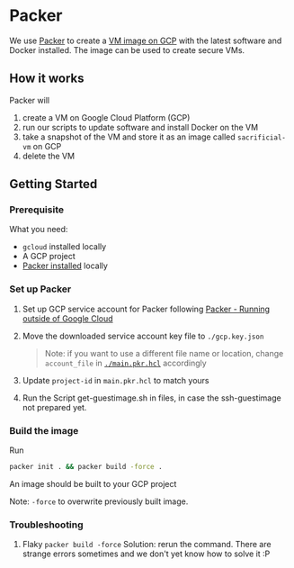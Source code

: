 # Packer

We use [Packer](https://www.packer.io/) to create a [VM image on GCP](https://cloud.google.com/compute/docs/images) with the latest software and Docker installed.
The image can be used to create secure VMs.

## How it works

Packer will

1. create a VM on Google Cloud Platform (GCP)
2. run our scripts to update software and install Docker on the VM
3. take a snapshot of the VM and store it as an image called `sacrificial-vm` on GCP
4. delete the VM

## Getting Started

### Prerequisite

What you need:

- `gcloud` installed locally
- A GCP project
- [Packer installed](https://www.packer.io/downloads) locally

### Set up Packer

1. Set up GCP service account for Packer following [Packer - Running outside of Google Cloud](https://www.packer.io/plugins/builders/googlecompute#running-outside-of-google-cloud)

2. Move the downloaded service account key file to `./gcp.key.json`

   > Note: if you want to use a different file name or location, change `account_file` in [`./main.pkr.hcl`](./main.pkr.hcl) accordingly

3. Update `project-id` in `main.pkr.hcl` to match yours

4. Run the Script get-guestimage.sh in files, in case the ssh-guestimage not prepared yet.

### Build the image

Run

```bash
packer init . && packer build -force .
```

An image should be built to your GCP project

Note: `-force` to overwrite previously built image.

### Troubleshooting
1. Flaky `packer build -force` 
Solution: rerun the command. There are strange errors sometimes and we don't yet know how to solve it :P


